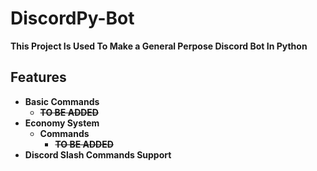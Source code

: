 # DiscordPy-Bot
**This Project Is Used To Make a General Perpose Discord Bot In Python**
## Features
* **Basic Commands**
  * **~~TO BE ADDED~~**
* **Economy System**
  * **Commands**
    * **~~TO BE ADDED~~**
* **Discord Slash Commands Support**
